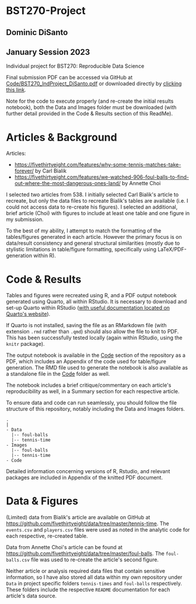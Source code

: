 # BST270-Project

## Dominic DiSanto
## January Session 2023

Individual project for BST270: Reproducible Data Science

Final submission PDF can be accessed via GitHub at [Code/BST270_IndProject_DiSanto.pdf](/Code/BST270_IndProject_DiSanto.pdf) or downloaded directly by [clicking this link](https://github.com/domdisanto/BST270-Project/raw/main/Code/BST270_IndProject_DiSanto.pdf).

Note for the code to execute properly (and re-create the initial results notebook), both the Data and Images folder must be downloaded (with further detail provided in the Code & Results section of this ReadMe). 

# Articles & Background


Articles:
- https://fivethirtyeight.com/features/why-some-tennis-matches-take-forever/ by Carl Bialik
- https://fivethirtyeight.com/features/we-watched-906-foul-balls-to-find-out-where-the-most-dangerous-ones-land/ by Annette Choi

I selected two articles from 538. I initially selected Carl Bialik's article to recreate, but only the data files to recreate Bialik's tables are available (i.e. I could not access data to re-create his figures). I selected an additional, brief article (Choi) with figures to include at least one table and one figure in my submission.

To the best of my ability, I attempt to match the formatting of the tables/figures generated in each article. However the primary focus is on data/result consistency and general structural similarities (mostly due to stylistic limitations in table/figure formatting, specifically using LaTeX/PDF-generation within R).


# Code & Results

Tables and figures were recreated using R, and a PDF output notebook generated using Quarto, all within RStudio. It is necessary to download and set-up Quarto within RStudio ([with useful documentation located on Quarto's website](https://quarto.org/docs/get-started/)).

If Quarto is not installed, saving the file as an RMarkdown file (with extension `.rmd` rather than `.qmd`) should also allow the file to knit to PDF. This has been successfully tested locally (again within RStudio, using the `knitr` package).

The output notebook is available in the [Code](/Code/) section of the repository as a PDF, which includes an Appendix of the code used for table/figure generation. The RMD file used to generate the notebook is also available as a standalone file in the [Code](/Code/) folder as well.

The notebook includes a brief critique/commentary on each article's reproducibility as well, in a Summary section for each respective article.

To ensure data and code can run seamlessly, you should  follow the file structure of this repository, notably including the Data and Images folders.

```
.
|
- Data
  |-- foul-balls
  |-- tennis-time
- Images
  |-- foul-balls
  |-- tennis-time
- Code
```

Detailed information concerning versions of R, Rstudio, and relevant packages are included in Appendix of the knitted PDF document.


# Data & Figures

(Limited) data from Bialik's article are available on GitHub at https://github.com/fivethirtyeight/data/tree/master/tennis-time. The `events.csv` and `players.csv` files were used as noted in the analytic code for each respective, re-created table.

Data from Annette Choi's article can be found at https://github.com/fivethirtyeight/data/tree/master/foul-balls. The `foul-balls.csv` file was used to re-create the article's second figure.

Neither article or analysis required data files that contain sensitive information, so I have also stored all data within my own repository under `Data` in project specific folders `tennis-times` and `foul-balls` respectively. These folders include the respective `README` documentation for each article's data source.
